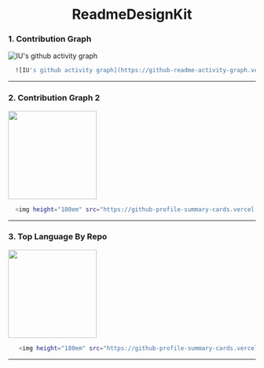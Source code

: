 <h1 align="center"> ReadmeDesignKit </h1>

<h3>1. Contribution Graph </h3> 

![IU's github activity graph](https://github-readme-activity-graph.vercel.app/graph?username=IU-Studies&theme=react-dark&hide_border=true)

```bash
  ![IU's github activity graph](https://github-readme-activity-graph.vercel.app/graph?username=IU-Studies&theme=react-dark&hide_border=true)
```

---

<h3>2. Contribution Graph 2 </h3> 

<img height="180em" src="https://github-profile-summary-cards.vercel.app/api/cards/profile-details?username=IU-Studies&theme=transparent" />

```bash
  <img height="180em" src="https://github-profile-summary-cards.vercel.app/api/cards/profile-details?username=IU-Studies&theme=transparent" />
```

---

<h3>3. Top Language By Repo </h3> 

 <img height="180em" src="https://github-profile-summary-cards.vercel.app/api/cards/repos-per-language?username=IU-Studies&theme=transparent"  />

```bash
   <img height="180em" src="https://github-profile-summary-cards.vercel.app/api/cards/repos-per-language?username=IU-Studies&theme=transparent"  />
```

---
